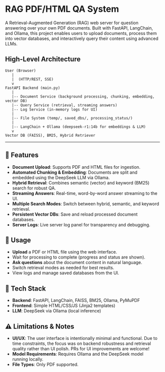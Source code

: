 # RAG PDF/HTML QA System

A Retrieval-Augmented Generation (RAG) web server for question answering over your own PDF documents. Built with FastAPI, LangChain, and Ollama, this project enables users to upload documents, process them into vector databases, and interactively query their content using advanced LLMs.


## High-Level Architecture

```
User (Browser)
   |
   |  (HTTP/REST, SSE)
   v
FastAPI Backend (main.py)
   |
   |-- Document Service (background processing, chunking, embedding, vector DB)
   |-- Query Service (retrieval, streaming answers)
   |-- Log Service (in-memory logs for UI)
   |
   |-- File System (temp/, saved_dbs/, processing_status/)
   |
   |-- LangChain + Ollama (deepseek-r1:14b for embeddings & LLM)
   v
Vector DB (FAISS), BM25, Hybrid Retriever
```

---

## 🚀 Features
- **Document Upload**: Supports PDF and HTML files for ingestion.
- **Automated Chunking & Embedding**: Documents are split and embedded using the DeepSeek LLM via Ollama.
- **Hybrid Retrieval**: Combines semantic (vector) and keyword (BM25) search for robust QA.
- **Streaming Answers**: Real-time, word-by-word answer streaming to the UI.
- **Multiple Search Modes**: Switch between hybrid, semantic, and keyword retrieval.
- **Persistent Vector DBs**: Save and reload processed document databases.
- **Server Logs**: Live server log panel for transparency and debugging.


## 📝 Usage
- **Upload** a PDF or HTML file using the web interface.
- Wait for processing to complete (progress and status are shown).
- **Ask questions** about the document content in natural language.
- Switch retrieval modes as needed for best results.
- View logs and manage saved databases from the UI.

## 🧩 Tech Stack
- **Backend**: FastAPI, LangChain, FAISS, BM25, Ollama, PyMuPDF
- **Frontend**: Simple HTML/CSS/JS (Jinja2 templates)
- **LLM**: DeepSeek via Ollama (local inference)

## ⚠️ Limitations & Notes
- **UI/UX**: The user interface is intentionally minimal and functional. Due to time constraints, the focus was on backend robustness and retrieval quality rather than UI polish. PRs for UI improvements are welcome!
- **Model Requirements**: Requires Ollama and the DeepSeek model running locally.
- **File Types**: Only PDF supported.

